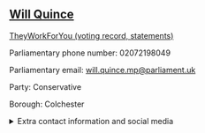 ## <a href="https://members.parliament.uk/member/4423/contact">Will Quince</a>

<a href="https://www.theyworkforyou.com/mp/25403/will_quince/colchester">TheyWorkForYou (voting record, statements)</a> 

Parliamentary phone number: 02072198049 

Parliamentary email: will.quince.mp@parliament.uk 

Party: Conservative 

Borough: Colchester 

<details><summary>Extra contact information and social media</summary> 
<li>Website: https://www.willquince.com/</li>
<li>Twitter: https://twitter.com/willquince</li>
<li>Constituency office phone number:</li>
<li>Constituency office email:</li>
<li>Facebook:</li>
<li>Instagram:</li>
<li>Youtube:</li>
<li>Linkedin:</li>
<li>Government department phone number:</li>
<li>Government department email:</li>
<li>Threads:</li>
<li>Party office phone number:</li>
<li>Party office email:</li>
<li>Tiktok:</li>
</details>